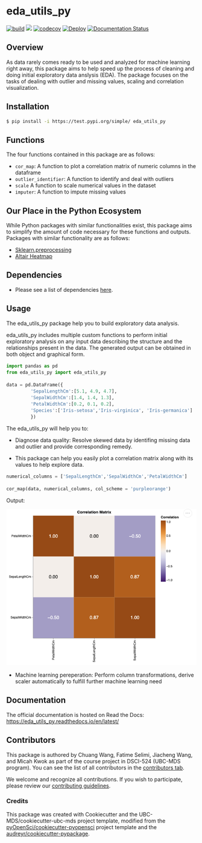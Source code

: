 # eda_utils_py 

[![build](https://github.com/UBC-MDS/eda_utils_py/actions/workflows/build.yml/badge.svg)](https://github.com/UBC-MDS/eda_utils_py/actions/workflows/build.yml) ![](https://github.com/chuangw46/eda_utils_py/workflows/build/badge.svg) [![codecov](https://codecov.io/gh/UBC-MDS/eda_utils_py/branch/main/graph/badge.svg)](https://codecov.io/gh/UBC-MDS/eda_utils_py) [![Deploy](https://github.com/UBC-MDS/eda_utils_py/actions/workflows/deploy.yml/badge.svg)](https://github.com/UBC-MDS/eda_utils_py/actions/workflows/deploy.yml) [![Documentation Status](https://readthedocs.org/projects/eda_utils_py/badge/?version=latest)](https://eda_utils_py.readthedocs.io/en/latest/?badge=latest)

## Overview 

As data rarely comes ready to be used and analyzed for machine learning right away, this package aims to help speed up the process of cleaning and doing initial exploratory data anslysis (EDA). The package focuses on the tasks of dealing with outlier and missing values, scaling and correlation visualization.

## Installation

```bash
$ pip install -i https://test.pypi.org/simple/ eda_utils_py
```

## Functions

The four functions contained in this package are as follows:
- `cor_map`: A function to plot a correlation matrix of numeric columns in the dataframe
- `outlier_identifier`: A function to identify and deal with outliers
- `scale` A function to scale numerical values in the dataset
- `imputer`: A function to impute missing values


## Our Place in the Python Ecosystem

While Python packages with similar functionalities exist, this package aims to simplify the amount of code necessary for these functions and outputs. Packages with similar functionality are as follows:

- [Sklearn.preprocessing]( https://scikit-learn.org/stable/modules/preprocessing.html)
- [Altair Heatmap](https://altair-viz.github.io/gallery/layered_heatmap_text.html)

## Dependencies

- Please see a list of dependencies [here](pyproject.toml).

## Usage
The eda_utils_py package help you to build exploratory data analysis.

eda_utils_py includes multiple custom functions to perform initial exploratory analysis on any input data describing the structure and the relationships present in the data. The generated output can be obtained in both object and graphical form. 

```python
import pandas as pd
from eda_utils_py import eda_utils_py

data = pd.DataFrame({
         'SepalLengthCm':[5.1, 4.9, 4.7],
         'SepalWidthCm':[1.4, 1.4, 1.3],
         'PetalWidthCm':[0.2, 0.1, 0.2],
         'Species':['Iris-setosa','Iris-virginica', 'Iris-germanica']
         })
```

The eda_utils_py will help you to:
- Diagnose data quality: Resolve skewed data by identifing missing data and outlier and provide corresponding remedy.


- This package can help you easily plot a correlation matrix along with its values to help explore data.

```python
numerical_columns = ['SepalLengthCm','SepalWidthCm','PetalWidthCm']

cor_map(data, numerical_columns, col_scheme = 'purpleorange')

```
Output:

![cor_map_output](images/cor_map.output.png)

- Machine learning pereperation: Perform column transformations, derive scaler automatically to fulfill further machine learning need
    
## Documentation

The official documentation is hosted on Read the Docs: https://eda_utils_py.readthedocs.io/en/latest/

## Contributors

This package is authored by Chuang Wang, Fatime Selimi, Jiacheng Wang, and Micah Kwok as part of the course project in DSCI-524 (UBC-MDS program). You can see the list of all contributors in the [contributors tab](https://github.com/UBC-MDS/eda_utils_py/graphs/contributors).

We welcome and recognize all contributions. If you wish to participate, please review our [contributing guidelines](https://github.com/UBC-MDS/eda_utils_py/blob/main/CONTRIBUTING.rst). 

### Credits

This package was created with Cookiecutter and the UBC-MDS/cookiecutter-ubc-mds project template, modified from the [pyOpenSci/cookiecutter-pyopensci](https://github.com/pyOpenSci/cookiecutter-pyopensci) project template and the [audreyr/cookiecutter-pypackage](https://github.com/audreyr/cookiecutter-pypackage).
